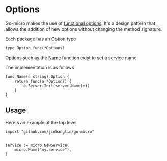 # Options

Go-micro makes the use of [functional options](https://dave.cheney.net/2014/10/17/functional-options-for-friendly-apis). It's a design 
pattern that allows the addition of new options without changing the method signature. 

Each package has an [Option](https://godoc.org/github.com/jinbanglin/go-micro#Option) type

```
type Option func(*Options)
```

Options such as the [Name](https://godoc.org/github.com/jinbanglin/go-micro#Name) function exist to set a service name

The implementation is as follows

```
func Name(n string) Option {
	return func(o *Options) {
		o.Server.Init(server.Name(n))
	}
}
```

## Usage

Here's an example at the top level

```
import "github.com/jinbanglin/go-micro"


service := micro.NewService(
	micro.Name("my.service"),
)
```
